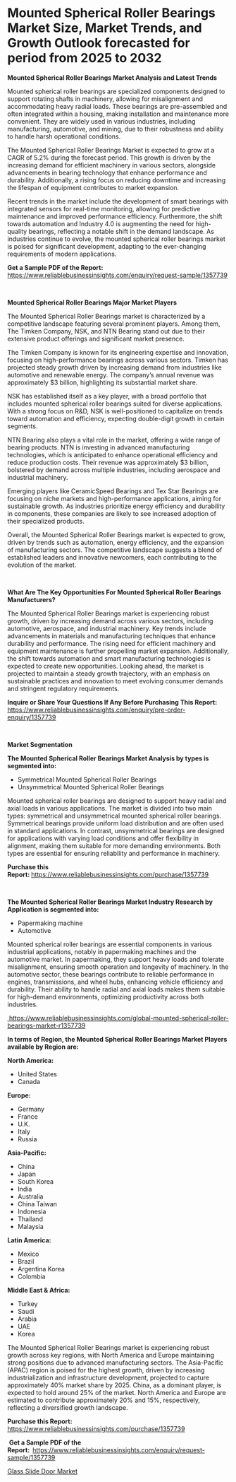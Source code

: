 <p><h1>Mounted Spherical Roller Bearings Market Size, Market Trends, and Growth Outlook forecasted for period from 2025 to 2032</h1></p><p><strong>Mounted Spherical Roller Bearings Market Analysis and Latest Trends</strong></p>
<p><p>Mounted spherical roller bearings are specialized components designed to support rotating shafts in machinery, allowing for misalignment and accommodating heavy radial loads. These bearings are pre-assembled and often integrated within a housing, making installation and maintenance more convenient. They are widely used in various industries, including manufacturing, automotive, and mining, due to their robustness and ability to handle harsh operational conditions.</p><p>The Mounted Spherical Roller Bearings Market is expected to grow at a CAGR of 5.2% during the forecast period. This growth is driven by the increasing demand for efficient machinery in various sectors, alongside advancements in bearing technology that enhance performance and durability. Additionally, a rising focus on reducing downtime and increasing the lifespan of equipment contributes to market expansion.</p><p>Recent trends in the market include the development of smart bearings with integrated sensors for real-time monitoring, allowing for predictive maintenance and improved performance efficiency. Furthermore, the shift towards automation and Industry 4.0 is augmenting the need for high-quality bearings, reflecting a notable shift in the demand landscape. As industries continue to evolve, the mounted spherical roller bearings market is poised for significant development, adapting to the ever-changing requirements of modern applications.</p></p>
<p><strong>Get a Sample PDF of the Report:&nbsp;</strong> <a href="https://www.reliablebusinessinsights.com/enquiry/request-sample/1357739?utm_campaign=2234&utm_medium=2&utm_source=Github&utm_content=ia&utm_term=16022025&utm_id=mounted-spherical-roller-bearings">https://www.reliablebusinessinsights.com/enquiry/request-sample/1357739</a></p>
<p>&nbsp;</p>
<p><strong>Mounted Spherical Roller Bearings Major Market Players</strong></p>
<p><p>The Mounted Spherical Roller Bearings market is characterized by a competitive landscape featuring several prominent players. Among them, The Timken Company, NSK, and NTN Bearing stand out due to their extensive product offerings and significant market presence.</p><p>The Timken Company is known for its engineering expertise and innovation, focusing on high-performance bearings across various sectors. Timken has projected steady growth driven by increasing demand from industries like automotive and renewable energy. The company’s annual revenue was approximately $3 billion, highlighting its substantial market share.</p><p>NSK has established itself as a key player, with a broad portfolio that includes mounted spherical roller bearings suited for diverse applications. With a strong focus on R&D, NSK is well-positioned to capitalize on trends toward automation and efficiency, expecting double-digit growth in certain segments.</p><p>NTN Bearing also plays a vital role in the market, offering a wide range of bearing products. NTN is investing in advanced manufacturing technologies, which is anticipated to enhance operational efficiency and reduce production costs. Their revenue was approximately $3 billion, bolstered by demand across multiple industries, including aerospace and industrial machinery.</p><p>Emerging players like CeramicSpeed Bearings and Tex Star Bearings are focusing on niche markets and high-performance applications, aiming for sustainable growth. As industries prioritize energy efficiency and durability in components, these companies are likely to see increased adoption of their specialized products.</p><p>Overall, the Mounted Spherical Roller Bearings market is expected to grow, driven by trends such as automation, energy efficiency, and the expansion of manufacturing sectors. The competitive landscape suggests a blend of established leaders and innovative newcomers, each contributing to the evolution of the market.</p></p>
<p>&nbsp;</p>
<p><strong>What Are The Key Opportunities For Mounted Spherical Roller Bearings Manufacturers?</strong></p>
<p><p>The Mounted Spherical Roller Bearings market is experiencing robust growth, driven by increasing demand across various sectors, including automotive, aerospace, and industrial machinery. Key trends include advancements in materials and manufacturing techniques that enhance durability and performance. The rising need for efficient machinery and equipment maintenance is further propelling market expansion. Additionally, the shift towards automation and smart manufacturing technologies is expected to create new opportunities. Looking ahead, the market is projected to maintain a steady growth trajectory, with an emphasis on sustainable practices and innovation to meet evolving consumer demands and stringent regulatory requirements.</p></p>
<p><strong>Inquire or Share Your Questions If Any Before Purchasing This Report:</strong> <a href="https://www.reliablebusinessinsights.com/enquiry/pre-order-enquiry/1357739?utm_campaign=2234&utm_medium=2&utm_source=Github&utm_content=ia&utm_term=16022025&utm_id=mounted-spherical-roller-bearings">https://www.reliablebusinessinsights.com/enquiry/pre-order-enquiry/1357739</a></p>
<p>&nbsp;</p>
<p><strong>Market Segmentation</strong></p>
<p><strong>The Mounted Spherical Roller Bearings Market Analysis by types is segmented into:</strong></p>
<p><ul><li>Symmetrical Mounted Spherical Roller Bearings</li><li>Unsymmetrical Mounted Spherical Roller Bearings</li></ul></p>
<p><p>Mounted spherical roller bearings are designed to support heavy radial and axial loads in various applications. The market is divided into two main types: symmetrical and unsymmetrical mounted spherical roller bearings. Symmetrical bearings provide uniform load distribution and are often used in standard applications. In contrast, unsymmetrical bearings are designed for applications with varying load conditions and offer flexibility in alignment, making them suitable for more demanding environments. Both types are essential for ensuring reliability and performance in machinery.</p></p>
<p><strong>Purchase this Report:&nbsp;</strong><a href="https://www.reliablebusinessinsights.com/purchase/1357739?utm_campaign=2234&utm_medium=2&utm_source=Github&utm_content=ia&utm_term=16022025&utm_id=mounted-spherical-roller-bearings">https://www.reliablebusinessinsights.com/purchase/1357739</a></p>
<p>&nbsp;</p>
<p><strong>The Mounted Spherical Roller Bearings Market Industry Research by Application is segmented into:</strong></p>
<p><ul><li>Papermaking machine</li><li>Automotive</li></ul></p>
<p><p>Mounted spherical roller bearings are essential components in various industrial applications, notably in papermaking machines and the automotive market. In papermaking, they support heavy loads and tolerate misalignment, ensuring smooth operation and longevity of machinery. In the automotive sector, these bearings contribute to reliable performance in engines, transmissions, and wheel hubs, enhancing vehicle efficiency and durability. Their ability to handle radial and axial loads makes them suitable for high-demand environments, optimizing productivity across both industries.</p></p>
<p><a href="https://www.reliablebusinessinsights.com/global-mounted-spherical-roller-bearings-market-r1357739?utm_campaign=2234&utm_medium=2&utm_source=Github&utm_content=ia&utm_term=16022025&utm_id=mounted-spherical-roller-bearings">&nbsp;https://www.reliablebusinessinsights.com/global-mounted-spherical-roller-bearings-market-r1357739</a></p>
<p><strong>In terms of Region, the Mounted Spherical Roller Bearings Market Players available by Region are:</strong></p>
<p>
    <p> <strong> North America: </strong>
        <ul>
            <li>United States</li>
            <li>Canada</li>
        </ul>
        </p> 
    <p> <strong> Europe: </strong>
        <ul>
            <li>Germany</li>
            <li>France</li>
            <li>U.K.</li>
            <li>Italy</li>
            <li>Russia</li>
        </ul>
        </p> 
    <p> <strong> Asia-Pacific: </strong>
        <ul>
            <li>China</li>
            <li>Japan</li>
            <li>South Korea</li>
            <li>India</li>
            <li>Australia</li>
            <li>China Taiwan</li>
            <li>Indonesia</li>
            <li>Thailand</li>
            <li>Malaysia</li>
        </ul>
        </p> 
    <p> <strong> Latin America: </strong>
        <ul>
            <li>Mexico</li>
            <li>Brazil</li>
            <li>Argentina Korea</li>
            <li>Colombia</li>
        </ul>
        </p> 
    <p> <strong> Middle East & Africa: </strong>
        <ul>
            <li>Turkey</li>
            <li>Saudi</li>
            <li>Arabia</li>
            <li>UAE</li>
            <li>Korea</li>
        </ul>
    </p>
    </p>
<p><p>The Mounted Spherical Roller Bearings market is experiencing robust growth across key regions, with North America and Europe maintaining strong positions due to advanced manufacturing sectors. The Asia-Pacific (APAC) region is poised for the highest growth, driven by increasing industrialization and infrastructure development, projected to capture approximately 40% market share by 2025. China, as a dominant player, is expected to hold around 25% of the market. North America and Europe are estimated to contribute approximately 20% and 15%, respectively, reflecting a diversified growth landscape.</p></p>
<p><strong>Purchase this Report: </strong><a href="https://www.reliablebusinessinsights.com/purchase/1357739?utm_campaign=2234&utm_medium=2&utm_source=Github&utm_content=ia&utm_term=16022025&utm_id=mounted-spherical-roller-bearings">https://www.reliablebusinessinsights.com/purchase/1357739</a></p>
<p>&nbsp;<strong>Get a Sample PDF of the Report:&nbsp;&nbsp;</strong><a href="https://www.reliablebusinessinsights.com/enquiry/request-sample/1357739?utm_campaign=2234&utm_medium=2&utm_source=Github&utm_content=ia&utm_term=16022025&utm_id=mounted-spherical-roller-bearings">https://www.reliablebusinessinsights.com/enquiry/request-sample/1357739</a></p>
<p><strong></strong></p>
<p><p><a href="https://github.com/hillsmyung726/Market-Research-Report-List-1/blob/main/glass-slide-door-market.md?utm_campaign=2234&utm_medium=2&utm_source=Github&utm_content=ia&utm_term=16022025&utm_id=mounted-spherical-roller-bearings">Glass Slide Door Market</a></p></p>
